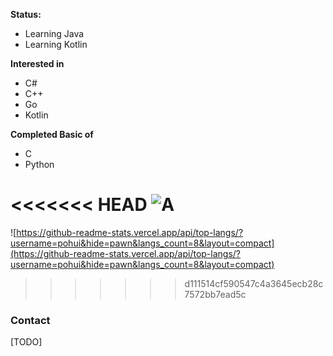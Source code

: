 **Status:** 
* Learning Java
* Learning Kotlin

**Interested in**
* C#
* C++
* Go
* Kotlin


**Completed Basic of**
* C
* Python

<<<<<<< HEAD
![A](https://github-readme-stats.vercel.app/api/top-langs/?username=pohui&hide=pawn&langs_count=8&layout=compact)
=======
![https://github-readme-stats.vercel.app/api/top-langs/?username=pohui&hide=pawn&langs_count=8&layout=compact](https://github-readme-stats.vercel.app/api/top-langs/?username=pohui&hide=pawn&langs_count=8&layout=compact)


>>>>>>> d111514cf590547c4a3645ecb28c7572bb7ead5c




### Contact
[TODO]
